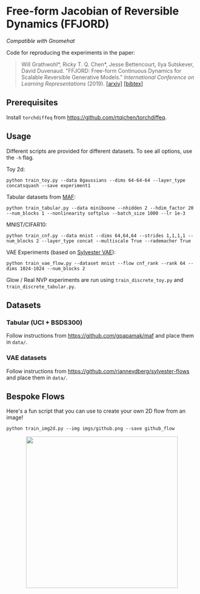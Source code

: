# Free-form Jacobian of Reversible Dynamics (FFJORD)

 *Compatible with Gnomehat*


Code for reproducing the experiments in the paper:

> Will Grathwohl*, Ricky T. Q. Chen*, Jesse Bettencourt, Ilya Sutskever, David Duvenaud. "FFJORD: Free-form Continuous Dynamics for Scalable Reversible Generative Models." _International Conference on Learning Representations_ (2019).
> [[arxiv]](https://arxiv.org/abs/1810.01367) [[bibtex]](http://www.cs.toronto.edu/~rtqichen/bibtex/ffjord.bib)


## Prerequisites

Install `torchdiffeq` from https://github.com/rtqichen/torchdiffeq.

## Usage

Different scripts are provided for different datasets. To see all options, use the `-h` flag.

Toy 2d:
```
python train_toy.py --data 8gaussians --dims 64-64-64 --layer_type concatsquash --save experiment1
```

Tabular datasets from [MAF](https://github.com/gpapamak/maf):
```
python train_tabular.py --data miniboone --nhidden 2 --hdim_factor 20 --num_blocks 1 --nonlinearity softplus --batch_size 1000 --lr 1e-3
```

MNIST/CIFAR10:
```
python train_cnf.py --data mnist --dims 64,64,64 --strides 1,1,1,1 --num_blocks 2 --layer_type concat --multiscale True --rademacher True
```

VAE Experiments (based on [Sylvester VAE](https://github.com/riannevdberg/sylvester-flows)):
```
python train_vae_flow.py --dataset mnist --flow cnf_rank --rank 64 --dims 1024-1024 --num_blocks 2
```

Glow / Real NVP experiments are run using `train_discrete_toy.py` and `train_discrete_tabular.py`.

## Datasets

### Tabular (UCI + BSDS300)
Follow instructions from https://github.com/gpapamak/maf and place them in `data/`.

### VAE datasets
Follow instructions from https://github.com/riannevdberg/sylvester-flows and place them in `data/`.

## Bespoke Flows

Here's a fun script that you can use to create your own 2D flow from an image!
```
python train_img2d.py --img imgs/github.png --save github_flow
```

<p align="center">
<img align="middle" src="./assets/github_flow.gif" width="400" height="400" />
</p>
